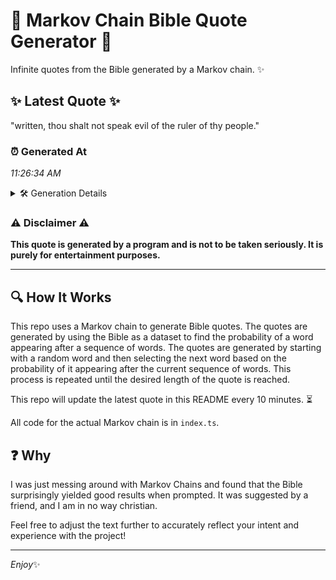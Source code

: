 # 📖 Markov Chain Bible Quote Generator 📖

Infinite quotes from the Bible generated by a Markov chain. ✨

## ✨ Latest Quote ✨
"written, thou shalt not speak evil of the ruler of thy people."

### ⏰ Generated At
*11:26:34 AM*

<details>
    <summary>🛠️ Generation Details</summary>
    <p>
        <strong>🌱 Seed:</strong> written,<br>
        <strong>🔄 Iterations:</strong> 11<br>
        <strong>📜 Context History:</strong><br>[ written, ]: thou<br>[ written,, thou ]: shalt<br>[ written,, thou, shalt ]: not<br>[ written,, thou, shalt, not ]: speak<br>[ written,, thou, shalt, not, speak ]: evil<br>[ written,, thou, shalt, not, speak, evil ]: of<br>[ thou, shalt, not, speak, evil, of ]: the<br>[ shalt, not, speak, evil, of, the ]: ruler<br>[ not, speak, evil, of, the, ruler ]: of<br>[ speak, evil, of, the, ruler, of ]: thy<br>[ evil, of, the, ruler, of, thy ]: people.<br>
    </p>
</details>

### ⚠️ Disclaimer ⚠️
**This quote is generated by a program and is not to be taken seriously. It is purely for entertainment purposes.**

---

## 🔍 How It Works

This repo uses a Markov chain to generate Bible quotes. The quotes are generated by using the Bible as a dataset to find the probability of a word appearing after a sequence of words. The quotes are generated by starting with a random word and then selecting the next word based on the probability of it appearing after the current sequence of words. This process is repeated until the desired length of the quote is reached.

This repo will update the latest quote in this README every 10 minutes. ⏳

All code for the actual Markov chain is in `index.ts`.

## ❓ Why

I was just messing around with Markov Chains and found that the Bible surprisingly yielded good results when prompted. 
It was suggested by a friend, and I am in no way christian.

Feel free to adjust the text further to accurately reflect your intent and experience with the project!

---

*Enjoy*✨
